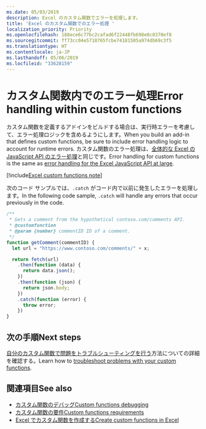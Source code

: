 ```yaml
---
ms.date: 05/03/2019
description: Excel のカスタム関数でエラーを処理します。
title: 'Excel のカスタム関数でのエラー処理 '
localization_priority: Priority
ms.openlocfilehash: 188ece6c77bc2cafad6f22448fb698e0c0370ef8
ms.sourcegitcommit: ff73cc04e5718765fcbe74181505a974db69c3f5
ms.translationtype: HT
ms.contentlocale: ja-JP
ms.lasthandoff: 05/06/2019
ms.locfileid: "33628159"
---
```

# <a name="error-handling-within-custom-functions"></a><span data-ttu-id="e0b51-103">カスタム関数内でのエラー処理</span><span class="sxs-lookup"><span data-stu-id="e0b51-103">Error handling within custom functions</span></span>

<span data-ttu-id="e0b51-104">カスタム関数を定義するアドインをビルドする場合は、実行時エラーを考慮して、エラー処理ロジックを含めるようにします。</span><span class="sxs-lookup"><span data-stu-id="e0b51-104">When you build an add-in that defines custom functions, be sure to include error handling logic to account for runtime errors.</span></span> <span data-ttu-id="e0b51-105">カスタム関数のエラー処理は、[全体的な Excel の JavaScript API のエラー処理](excel-add-ins-error-handling.md)と同じです。</span><span class="sxs-lookup"><span data-stu-id="e0b51-105">Error handling for custom functions is the same as [error handling for the Excel JavaScript API at large](excel-add-ins-error-handling.md).</span></span>

[!include[Excel custom functions note](../includes/excel-custom-functions-note.md)]

<span data-ttu-id="e0b51-106">次のコード サンプルでは、`.catch` がコード内で以前に発生したエラーを処理します。</span><span class="sxs-lookup"><span data-stu-id="e0b51-106">In the following code sample, `.catch` will handle any errors that occur previously in the code.</span></span>

```js
/**
 * Gets a comment from the hypothetical contoso.com/comments API.
 * @customfunction
 * @param {number} commentID ID of a comment.
 */
function getComment(commentID) {
  let url = "https://www.contoso.com/comments/" + x;

  return fetch(url)
    .then(function (data) {
      return data.json();
    })
    .then(function (json) {
      return json.body;
    })
    .catch(function (error) {
      throw error;
    })
}
```

## <a name="next-steps"></a><span data-ttu-id="e0b51-107">次の手順</span><span class="sxs-lookup"><span data-stu-id="e0b51-107">Next steps</span></span>
<span data-ttu-id="e0b51-108">[自分のカスタム関数で問題をトラブルシューティングを行う](custom-functions-troubleshooting.md)方法についての詳細を確認する。</span><span class="sxs-lookup"><span data-stu-id="e0b51-108">Learn how to [troubleshoot problems with your custom functions](custom-functions-troubleshooting.md).</span></span>

## <a name="see-also"></a><span data-ttu-id="e0b51-109">関連項目</span><span class="sxs-lookup"><span data-stu-id="e0b51-109">See also</span></span>

* [<span data-ttu-id="e0b51-110">カスタム関数のデバッグ</span><span class="sxs-lookup"><span data-stu-id="e0b51-110">Custom functions debugging</span></span>](custom-functions-debugging.md)
* [<span data-ttu-id="e0b51-111">カスタム関数の要件</span><span class="sxs-lookup"><span data-stu-id="e0b51-111">Custom functions requirements</span></span>](custom-functions-requirements.md)
* [<span data-ttu-id="e0b51-112">Excel でカスタム関数を作成する</span><span class="sxs-lookup"><span data-stu-id="e0b51-112">Create custom functions in Excel</span></span>](custom-functions-overview.md)

